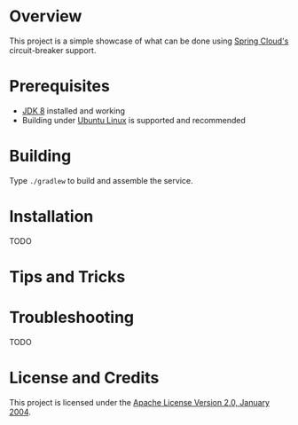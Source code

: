 # Overview
This project is a simple showcase of what can be done using [Spring Cloud's](http://projects.spring.io/spring-cloud/)
circuit-breaker support.

# Prerequisites
* [JDK 8](http://www.oracle.com/technetwork/java/index.html) installed and working
* Building under [Ubuntu Linux](http://www.ubuntu.com/) is supported and recommended 

# Building
Type `./gradlew` to build and assemble the service.

# Installation
TODO

# Tips and Tricks

# Troubleshooting

TODO

# License and Credits
This project is licensed under the [Apache License Version 2.0, January 2004](http://www.apache.org/licenses/).

